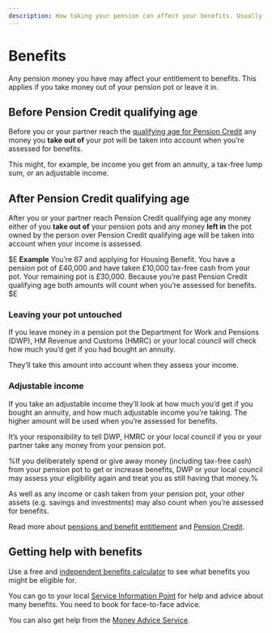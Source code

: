 ```yaml
---
description: How taking your pension can affect your benefits. Usually, the greater your income, the fewer benefits you’ll get.
---
```


# Benefits

Any pension money you have may affect your entitlement to benefits. This applies if you take money out of your pension pot or leave it in.

## Before Pension Credit qualifying age

Before you or your partner reach the [qualifying age for Pension Credit](https://www.gov.uk/calculate-state-pension/y/age) any money you **take out of** your pot will be taken into account when you’re assessed for benefits. 

This might, for example, be income you get from an annuity, a tax-free lump sum, or an adjustable income. 

## After Pension Credit qualifying age

After you or your partner reach Pension Credit qualifying age any money either of you **take out of** your pension pots and any money **left in** the pot owned by the person over Pension Credit qualifying age will be taken into account when your income is assessed.

$E
**Example** You’re 67 and applying for Housing Benefit. You have a pension pot of £40,000 and have taken £10,000 tax-free cash from your pot. Your remaining pot is £30,000. Because you’re past Pension Credit qualifying age both amounts will count when you’re assessed for benefits.
$E

### Leaving your pot untouched 

If you leave money in a pension pot the Department for Work and Pensions (DWP), HM Revenue and Customs (HMRC) or your local council will check how much you’d get if you had bought an annuity.

They’ll take this amount into account when they assess your income.

### Adjustable income

If you take an adjustable income they’ll look at how much you’d get if you bought an annuity, and how much adjustable income you’re taking. The higher amount will be used when you’re assessed for benefits.

It’s your responsibility to tell DWP, HMRC or your local council if you or your partner take any money from your pension pot.

%If you deliberately spend or give away money (including tax-free cash) from your pension pot to get or increase benefits, DWP or your local council may assess your eligibility again and treat you as still having that money.%

As well as any income or cash taken from your pension pot, your other assets (e.g. savings and investments) may also count when you’re assessed for benefits.

Read more about [pensions and benefit entitlement](https://www.gov.uk/government/publications/pension-flexibilities-and-dwp-benefits) and [Pension Credit](https://www.gov.uk/pension-credit).

## Getting help with benefits

Use a free and [independent benefits calculator](https://www.gov.uk/benefits-calculators) to see what benefits you might be eligible for.

You can go to your local [Service Information Point](http://pensions-service.direct.gov.uk/en/information-points/home.asp) for help and advice about many benefits. You need to book for face-to-face advice.

You can also get help from the [Money Advice Service](https://www.moneyadviceservice.org.uk/en/articles/where-to-get-help-and-advice-about-benefits).

